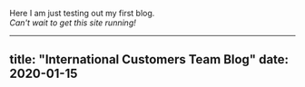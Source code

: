 Here I am just testing out my first blog.
<br>
*Can't wait to get this site running!*

---
title: "International Customers Team Blog"
date: 2020-01-15
---
